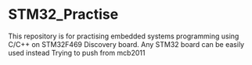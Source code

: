# STM32_Practise
This repository is for practising embedded systems programming using C/C++ on STM32F469 Discovery board. Any STM32 board can be easily used instead
Trying to push from mcb2011

